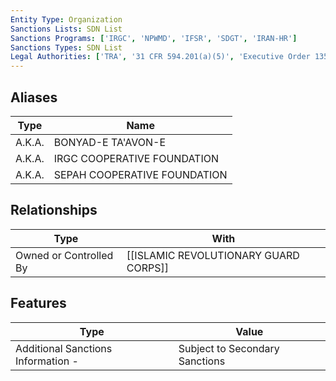```yaml
---
Entity Type: Organization
Sanctions Lists: SDN List
Sanctions Programs: ['IRGC', 'NPWMD', 'IFSR', 'SDGT', 'IRAN-HR']
Sanctions Types: SDN List
Legal Authorities: ['TRA', '31 CFR 594.201(a)(5)', 'Executive Order 13553 (Iran)']
---
```


## Aliases
| Type  | Name      | 
|-------|-----------|
| A.K.A. | BONYAD-E TA'AVON-E |
| A.K.A. | IRGC COOPERATIVE FOUNDATION |
| A.K.A. | SEPAH COOPERATIVE FOUNDATION |

## Relationships
| Type  | With      | 
|-------|-----------|
| Owned or Controlled By | [[ISLAMIC REVOLUTIONARY GUARD CORPS]] |

## Features
| Type  | Value      |
|-------|------------|
| Additional Sanctions Information - | Subject to Secondary Sanctions |
